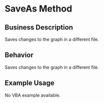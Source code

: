 # SaveAs Method

## Business Description
Saves changes to the graph in a different file.

## Behavior
Saves changes to the graph in a different file.

## Example Usage
No VBA example available.